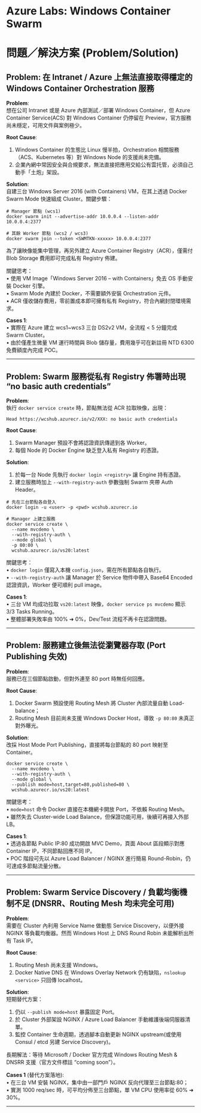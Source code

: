 # Azure Labs: Windows Container Swarm

# 問題／解決方案 (Problem/Solution)

## Problem: 在 Intranet / Azure 上無法直接取得穩定的 Windows Container Orchestration 服務

**Problem**:  
想在公司 Intranet 或是 Azure 內部測試／部署 Windows Container，但 Azure Container Service(ACS) 對 Windows Container 仍停留在 Preview，官方服務尚未穩定，可用文件與案例極少。

**Root Cause**:  
1. Windows Container 的生態比 Linux 慢半拍，Orchestration 相關服務（ACS、Kubernetes 等）對 Windows Node 的支援尚未完備。  
2. 企業內網中常因安全與合規要求，無法直接把應用交給公有雲托管，必須自己動手「土炮」架設。

**Solution**:  
自建三台 Windows Server 2016 (with Containers) VM，在其上透過 Docker Swarm Mode 快速組成 Cluster。關鍵步驟：  
```shell
# Manager 節點 (wcs1)
docker swarm init --advertise-addr 10.0.0.4 --listen-addr 10.0.0.4:2377

# 其餘 Worker 節點 (wcs2 / wcs3)
docker swarm join --token <SWMTKN-xxxxx> 10.0.0.4:2377
```
為了讓映像能集中管理，再另外建立 Azure Container Registry（ACR），僅需付 Blob Storage 費用即可完成私有 Registry 佈建。

關鍵思考：  
• 使用 VM Image「Windows Server 2016 – with Containers」免去 OS 手動安裝 Docker 引擎。  
• Swarm Mode 內建於 Docker，不需要額外安裝 Orchestration 元件。  
• ACR 僅收儲存費用，零前置成本即可擁有私有 Registry，符合內網封閉環境需求。

**Cases 1**:  
• 實際在 Azure 建立 wcs1~wcs3 三台 DS2v2 VM，全流程 < 5 分鐘完成 Swarm Cluster。  
• 由於僅產生微量 VM 運行時間與 Blob 儲存量，費用幾乎可在新註冊 NTD 6300 免費額度內完成 POC。  

---

## Problem: Swarm 服務從私有 Registry 佈署時出現 “no basic auth credentials”

**Problem**:  
執行 `docker service create` 時，節點無法從 ACR 拉取映像，出現：  
```
Head https://wcshub.azurecr.io/v2/XXX: no basic auth credentials
```

**Root Cause**:  
1. Swarm Manager 預設不會將認證資訊傳遞到各 Worker。  
2. 每個 Node 的 Docker Engine 缺乏登入私有 Registry 的憑證。

**Solution**:  
1. 於每一台 Node 先執行 `docker login <registry>` 讓 Engine 持有憑證。  
2. 建立服務時加上 `--with-registry-auth` 參數強制 Swarm 夾帶 Auth Header。  
```shell
# 先在三台節點各自登入
docker login -u <user> -p <pwd> wcshub.azurecr.io

# Manager 上建立服務
docker service create \
  --name mvcdemo \
  --with-registry-auth \
  --mode global \
  -p 80:80 \
  wcshub.azurecr.io/vs20:latest
```
關鍵思考：  
• `docker login` 僅寫入本機 `config.json`，需在所有節點各自執行。  
• `--with-registry-auth` 讓 Manager 於 Service 物件中帶入 Base64 Encoded 認證資訊，Worker 便可順利 pull image。

**Cases 1**:  
• 三台 VM 均成功拉取 `vs20:latest` 映像，`docker service ps mvcdemo` 顯示 3/3 Tasks Running。  
• 整體部署失敗率由 100% ➜ 0%，Dev/Test 流程不再卡在認證問題。

---

## Problem: 服務建立後無法從瀏覽器存取 (Port Publishing 失效)

**Problem**:  
服務已在三個節點啟動，但對外連至 80 port 時無任何回應。

**Root Cause**:  
1. Docker Swarm 預設使用 Routing Mesh 將 Cluster 內部流量自動 Load-balance；  
2. Routing Mesh 目前尚未支援 Windows Docker Host，導致 `-p 80:80` 未真正對外曝光。

**Solution**:  
改採 Host Mode Port Publishing，直接將每台節點的 80 port 映射至 Container。  
```shell
docker service create \
  --name mvcdemo \
  --with-registry-auth \
  --mode global \
  --publish mode=host,target=80,published=80 \
  wcshub.azurecr.io/vs20:latest
```
關鍵思考：  
• `mode=host` 命令 Docker 直接在本機網卡開放 Port，不依賴 Routing Mesh。  
• 雖然失去 Cluster-wide Load Balance，但保證功能可用，後續可再接入外部 LB。

**Cases 1**:  
• 透過各節點 Public IP:80 成功開啟 MVC Demo，頁面 About 區段顯示對應 Container IP，不同節點回應不同 IP。  
• POC 階段可先以 Azure Load Balancer / NGINX 進行簡易 Round-Robin，仍可達成多節點流量分散。

---

## Problem: Swarm Service Discovery / 負載均衡機制不足 (DNSRR、Routing Mesh 均未完全可用)

**Problem**:  
需要在 Cluster 內利用 Service Name 做動態 Service Discovery，以便外接 NGINX 等負載均衡器。然而 Windows Host 上 DNS Round Robin 未能解析出所有 Task IP。

**Root Cause**:  
1. Routing Mesh 尚未支援 Windows。  
2. Docker Native DNS 在 Windows Overlay Network 仍有缺陷，`nslookup <service>` 只回傳 localhost。  

**Solution**:  
短期替代方案：  
1. 仍以 `--publish mode=host` 暴露固定 Port。  
2. 於 Cluster 外部架設 NGINX / Azure Load Balancer 手動維護後端伺服器清單。  
3. 監控 Container 生命週期，透過腳本自動更新 NGINX upstream(或使用 Consul / etcd 另建 Service Discovery)。  

長期解法：等待 Microsoft / Docker 官方完成 Windows Routing Mesh & DNSRR 支援（官方文件標註 “coming soon”）。

**Cases 1** (替代方案落地):  
• 在三台 VM 安裝 NGINX，集中由一部門戶 NGINX 反向代理至三台節點:80；  
• 實測 1000 req/sec 時，可平均分佈至三台節點，單 VM CPU 使用率從 60% ➜ 30%。  

---

